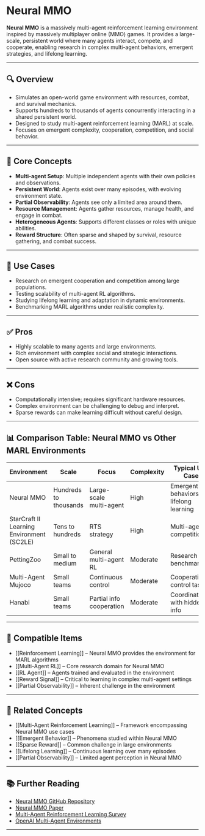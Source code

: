 # Neural MMO

**Neural MMO** is a massively multi-agent reinforcement learning environment inspired by massively multiplayer online (MMO) games. It provides a large-scale, persistent world where many agents interact, compete, and cooperate, enabling research in complex multi-agent behaviors, emergent strategies, and lifelong learning.

---

## 🔍 Overview

- Simulates an open-world game environment with resources, combat, and survival mechanics.  
- Supports hundreds to thousands of agents concurrently interacting in a shared persistent world.  
- Designed to study multi-agent reinforcement learning (MARL) at scale.  
- Focuses on emergent complexity, cooperation, competition, and social behavior.  

---

## 🧠 Core Concepts

- **Multi-agent Setup**: Multiple independent agents with their own policies and observations.  
- **Persistent World**: Agents exist over many episodes, with evolving environment state.  
- **Partial Observability**: Agents see only a limited area around them.  
- **Resource Management**: Agents gather resources, manage health, and engage in combat.  
- **Heterogeneous Agents**: Supports different classes or roles with unique abilities.  
- **Reward Structure**: Often sparse and shaped by survival, resource gathering, and combat success.  

---

## 🧰 Use Cases

- Research on emergent cooperation and competition among large populations.  
- Testing scalability of multi-agent RL algorithms.  
- Studying lifelong learning and adaptation in dynamic environments.  
- Benchmarking MARL algorithms under realistic complexity.  

---

## ✅ Pros

- Highly scalable to many agents and large environments.  
- Rich environment with complex social and strategic interactions.  
- Open source with active research community and growing tools.  

---

## ❌ Cons

- Computationally intensive; requires significant hardware resources.  
- Complex environment can be challenging to debug and interpret.  
- Sparse rewards can make learning difficult without careful design.  

---

## 📊 Comparison Table: Neural MMO vs Other MARL Environments

| Environment                               | Scale                 | Focus                    | Complexity | Typical Use Case                      |
| ----------------------------------------- | --------------------- | ------------------------ | ---------- | ------------------------------------- |
| Neural MMO                                | Hundreds to thousands | Large-scale multi-agent  | High       | Emergent behaviors, lifelong learning |
| StarCraft II Learning Environment (SC2LE) | Tens to hundreds      | RTS strategy             | High       | Multi-agent competition               |
| PettingZoo                                | Small to medium       | General multi-agent RL   | Moderate   | Research and benchmarking             |
| Multi-Agent Mujoco                        | Small teams           | Continuous control       | Moderate   | Cooperative control tasks             |
| Hanabi                                    | Small teams           | Partial info cooperation | Moderate   | Coordination with hidden info         |

---

## 🔧 Compatible Items

- [[Reinforcement Learning]] – Neural MMO provides the environment for MARL algorithms  
- [[Multi-Agent RL]] – Core research domain for Neural MMO  
- [[RL Agent]] – Agents trained and evaluated in the environment  
- [[Reward Signal]] – Critical to learning in complex multi-agent settings  
- [[Partial Observability]] – Inherent challenge in the environment  

---

## 🔗 Related Concepts

- [[Multi-Agent Reinforcement Learning]] – Framework encompassing Neural MMO use cases  
- [[Emergent Behavior]] – Phenomena studied within Neural MMO  
- [[Sparse Reward]] – Common challenge in large environments  
- [[Lifelong Learning]] – Continuous learning over many episodes  
- [[Partial Observability]] – Limited agent perception in Neural MMO  

---

## 📚 Further Reading

- [Neural MMO GitHub Repository](https://github.com/NeuralMMO/NeuralMMO)  
- [Neural MMO Paper](https://arxiv.org/abs/1903.00784)  
- [Multi-Agent Reinforcement Learning Survey](https://arxiv.org/abs/1810.05587)  
- [OpenAI Multi-Agent Environments](https://openai.com/research/multi-agent-competition)  

---
